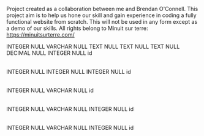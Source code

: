 Project created as a collaboration between me and Brendan O'Connell.
This project aim is to help us hone our skill and gain experience in coding a fully functional website from scratch.
This will not be used in any form except as a demo of our skills.
All rights belong to Minuit sur terre: https://minuitsurterre.com/


<!-- DATABASE SCHEME -->
<?xml version="1.0" encoding="utf-8" ?>
<!-- SQL XML created by WWW SQL Designer, https://github.com/ondras/wwwsqldesigner/ -->
<!-- Active URL: https://kitt.lewagon.com/db/74178 -->
<sql>
<datatypes db="postgresql">
  <group label="Numeric" color="rgb(238,238,170)">
    <type label="Integer" length="0" sql="INTEGER" re="INT" quote=""/>
    <type label="Small Integer" length="0" sql="SMALLINT" quote=""/>
    <type label="Big Integer" length="0" sql="BIGINT" quote=""/>
    <type label="Decimal" length="1" sql="DECIMAL" re="numeric" quote=""/>
    <type label="Serial" length="0" sql="SERIAL" re="SERIAL4" fk="Integer" quote=""/>
    <type label="Big Serial" length="0" sql="BIGSERIAL" re="SERIAL8" fk="Big Integer" quote=""/>
    <type label="Real" length="0" sql="BIGINT" quote=""/>
    <type label="Single precision" length="0" sql="FLOAT" quote=""/>
    <type label="Double precision" length="0" sql="DOUBLE" re="DOUBLE" quote=""/>
  </group>

  <group label="Character" color="rgb(255,200,200)">
    <type label="Char" length="1" sql="CHAR" quote="'"/>
    <type label="Varchar" length="1" sql="VARCHAR" re="CHARACTER VARYING" quote="'"/>
    <type label="Text" length="0" sql="TEXT" quote="'"/>
    <type label="Binary" length="1" sql="BYTEA" quote="'"/>
    <type label="Boolean" length="0" sql="BOOLEAN" quote="'"/>
  </group>

  <group label="Date &amp; Time" color="rgb(200,255,200)">
    <type label="Date" length="0" sql="DATE" quote="'"/>
    <type label="Time" length="1" sql="TIME" quote="'"/>
    <type label="Time w/ TZ" length="0" sql="TIME WITH TIME ZONE" quote="'"/>
    <type label="Interval" length="1" sql="INTERVAL" quote="'"/>
    <type label="Timestamp" length="1" sql="TIMESTAMP" quote="'"/>
    <type label="Timestamp w/ TZ" length="0" sql="TIMESTAMP WITH TIME ZONE" quote="'"/>
    <type label="Timestamp wo/ TZ" length="0" sql="TIMESTAMP WITHOUT TIME ZONE" quote="'"/>
  </group>

  <group label="Miscellaneous" color="rgb(200,200,255)">
    <type label="XML" length="1" sql="XML" quote="'"/>
    <type label="Bit" length="1" sql="BIT" quote="'"/>
    <type label="Bit Varying" length="1" sql="VARBIT" re="BIT VARYING" quote="'"/>
    <type label="Inet Host Addr" length="0" sql="INET" quote="'"/>
    <type label="Inet CIDR Addr" length="0" sql="CIDR" quote="'"/>
    <type label="Geometry" length="0" sql="GEOMETRY" quote="'"/>
  </group>
</datatypes><table x="1159" y="310" name="product">
<row name="id" null="1" autoincrement="1">
<datatype>INTEGER</datatype>
<default>NULL</default></row>
<row name="name" null="1" autoincrement="0">
<datatype>VARCHAR</datatype>
<default>NULL</default></row>
<row name="desc" null="1" autoincrement="0">
<datatype>TEXT</datatype>
<default>NULL</default></row>
<row name="composition" null="1" autoincrement="0">
<datatype>TEXT</datatype>
<default>NULL</default></row>
<row name="maintenance" null="1" autoincrement="0">
<datatype>TEXT</datatype>
<default>NULL</default></row>
<row name="price" null="1" autoincrement="0">
<datatype>DECIMAL</datatype>
<default>NULL</default></row>
<row name="category_id" null="1" autoincrement="0">
<datatype>INTEGER</datatype>
<default>NULL</default><relation table="product_category" row="id" />
</row>
<key type="PRIMARY" name="">
<part>id</part>
</key>
</table>
<table x="1675" y="420" name="product_inventory">
<row name="id" null="1" autoincrement="1">
<datatype>INTEGER</datatype>
<default>NULL</default></row>
<row name="quantity" null="1" autoincrement="0">
<datatype>INTEGER</datatype>
<default>NULL</default></row>
<row name="product_size_id" null="1" autoincrement="0">
<datatype>INTEGER</datatype>
<default>NULL</default><relation table="product_size" row="id" />
</row>
<key type="PRIMARY" name="">
<part>id</part>
</key>
</table>
<table x="893" y="304" name="product_category">
<row name="id" null="1" autoincrement="1">
<datatype>INTEGER</datatype>
<default>NULL</default></row>
<row name="name" null="1" autoincrement="0">
<datatype>VARCHAR</datatype>
<default>NULL</default></row>
<key type="PRIMARY" name="">
<part>id</part>
</key>
</table>
<table x="1329" y="414" name="product_color">
<row name="id" null="1" autoincrement="1">
<datatype>INTEGER</datatype>
<default>NULL</default></row>
<row name="color" null="1" autoincrement="0">
<datatype>VARCHAR</datatype>
<default>NULL</default></row>
<row name="product_id" null="1" autoincrement="0">
<datatype>INTEGER</datatype>
<default>NULL</default><relation table="product" row="id" />
</row>
<key type="PRIMARY" name="">
<part>id</part>
</key>
</table>
<table x="1503" y="418" name="product_size">
<row name="id" null="1" autoincrement="1">
<datatype>INTEGER</datatype>
<default>NULL</default></row>
<row name="size" null="1" autoincrement="0">
<datatype>VARCHAR</datatype>
<default>NULL</default></row>
<row name="product_color_id" null="1" autoincrement="0">
<datatype>INTEGER</datatype>
<default>NULL</default><relation table="product_color" row="id" />
</row>
<key type="PRIMARY" name="">
<part>id</part>
</key>
</table>
</sql>
